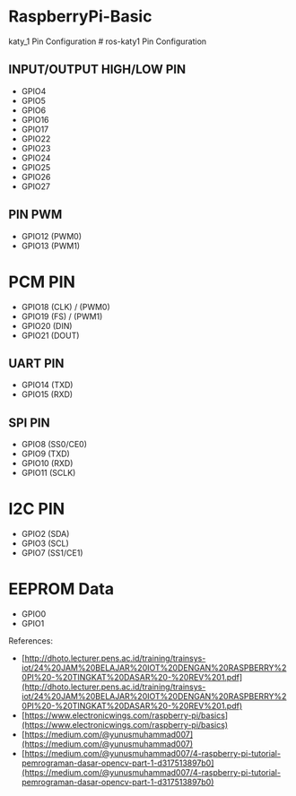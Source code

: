 # RaspberryPi-Basic
 katy_1 Pin Configuration	# ros-katy1 Pin Configuration

## INPUT/OUTPUT HIGH/LOW PIN	
- GPIO4	
- GPIO5	
- GPIO6	
- GPIO16	
- GPIO17	
- GPIO22	
- GPIO23	
- GPIO24	
- GPIO25	
- GPIO26	
- GPIO27	

## PIN PWM	
- GPIO12 (PWM0)	
- GPIO13 (PWM1)

# PCM PIN	
- GPIO18 (CLK) / (PWM0)	
- GPIO19 (FS)	/ (PWM1)
- GPIO20 (DIN)	
- GPIO21 (DOUT)	

## UART PIN	
- GPIO14 (TXD)	
- GPIO15 (RXD)	

## SPI PIN	
- GPIO8 (SS0/CE0)	
- GPIO9 (TXD)	
- GPIO10 (RXD)	
- GPIO11 (SCLK)	

# I2C PIN	
- GPIO2 (SDA)	
- GPIO3 (SCL)	
- GPIO7 (SS1/CE1)	

# EEPROM Data	
- GPIO0	
- GPIO1

References:
- [http://dhoto.lecturer.pens.ac.id/training/trainsys-iot/24%20JAM%20BELAJAR%20IOT%20DENGAN%20RASPBERRY%20PI%20-%20TINGKAT%20DASAR%20-%20REV%201.pdf](http://dhoto.lecturer.pens.ac.id/training/trainsys-iot/24%20JAM%20BELAJAR%20IOT%20DENGAN%20RASPBERRY%20PI%20-%20TINGKAT%20DASAR%20-%20REV%201.pdf)
- [https://www.electronicwings.com/raspberry-pi/basics](https://www.electronicwings.com/raspberry-pi/basics)
- [https://medium.com/@yunusmuhammad007](https://medium.com/@yunusmuhammad007)
- [https://medium.com/@yunusmuhammad007/4-raspberry-pi-tutorial-pemrograman-dasar-opencv-part-1-d317513897b0](https://medium.com/@yunusmuhammad007/4-raspberry-pi-tutorial-pemrograman-dasar-opencv-part-1-d317513897b0)
